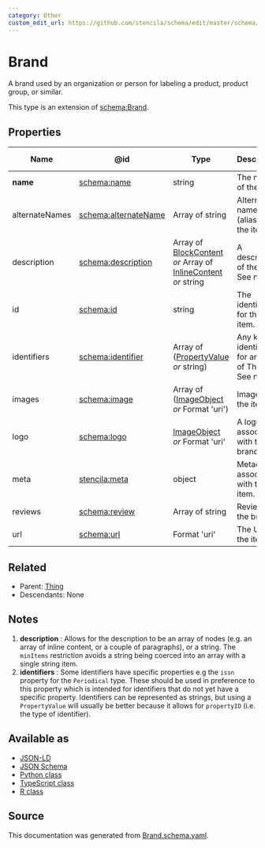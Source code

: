 ```yaml
---
category: Other
custom_edit_url: https://github.com/stencila/schema/edit/master/schema/Brand.schema.yaml
---
```


# Brand

A brand used by an organization or person for labeling a product, product group, or similar. 

This type is an extension of [schema:Brand](https://schema.org/Brand).

## Properties

| Name           | @id                                                      | Type                                                                                                 | Description                                                         | Inherited from      |
| -------------- | -------------------------------------------------------- | ---------------------------------------------------------------------------------------------------- | ------------------------------------------------------------------- | ------------------- |
| **name**       | [schema:name](https://schema.org/name)                   | string                                                                                               | The name of the item.                                               | [Thing](Thing.md)   |
| alternateNames | [schema:alternateName](https://schema.org/alternateName) | Array of string                                                                                      | Alternate names (aliases) for the item.                             | [Thing](Thing.md)   |
| description    | [schema:description](https://schema.org/description)     | Array of [BlockContent](BlockContent.md) _or_ Array of [InlineContent](InlineContent.md) _or_ string | A description of the item. See note [1](#notes).                    | [Thing](Thing.md)   |
| id             | [schema:id](https://schema.org/id)                       | string                                                                                               | The identifier for this item.                                       | [Entity](Entity.md) |
| identifiers    | [schema:identifier](https://schema.org/identifier)       | Array of ([PropertyValue](PropertyValue.md) _or_ string)                                             | Any kind of identifier for any kind of Thing. See note [2](#notes). | [Thing](Thing.md)   |
| images         | [schema:image](https://schema.org/image)                 | Array of ([ImageObject](ImageObject.md) _or_ Format 'uri')                                           | Images of the item.                                                 | [Thing](Thing.md)   |
| logo           | [schema:logo](https://schema.org/logo)                   | [ImageObject](ImageObject.md) _or_ Format 'uri'                                                      | A logo associated with the brand.                                   | [Brand](Brand.md)   |
| meta           | [stencila:meta](https://schema.stenci.la/meta.jsonld)    | object                                                                                               | Metadata associated with this item.                                 | [Entity](Entity.md) |
| reviews        | [schema:review](https://schema.org/review)               | Array of string                                                                                      | Reviews of the brand.                                               | [Brand](Brand.md)   |
| url            | [schema:url](https://schema.org/url)                     | Format 'uri'                                                                                         | The URL of the item.                                                | [Thing](Thing.md)   |

## Related

-   Parent: [Thing](Thing.md)
-   Descendants: None

## Notes

1.  **description** : Allows for the description to be an array of nodes (e.g. an array of inline content, or a couple of paragraphs), or a string. The `minItems` restriction avoids a string being coerced into an array with a single string item.
2.  **identifiers** : Some identifiers have specific properties e.g the `issn` property for the `Periodical` type. These should be used in preference to this property which is intended for identifiers that do not yet have a specific property. Identifiers can be represented as strings, but using a `PropertyValue` will usually be better because it allows for `propertyID` (i.e. the type of identifier).

## Available as

-   [JSON-LD](https://schema.stenci.la/Brand.jsonld)
-   [JSON Schema](https://schema.stenci.la/v1/Brand.schema.json)
-   [Python class](https://stencila.github.io/schema/py/docs/types.html#schema.types.Brand)
-   [TypeScript class](https://stencila.github.io/schema/ts/docs/interfaces/brand.html)
-   [R class](https://cran.r-project.org/web/packages/stencilaschema/stencilaschema.pdf)

## Source

This documentation was generated from [Brand.schema.yaml](https://github.com/stencila/schema/blob/master/schema/Brand.schema.yaml).
